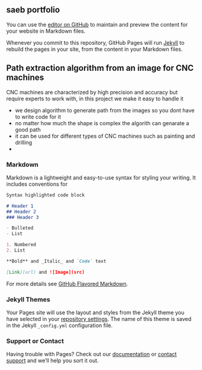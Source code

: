 ## saeb portfolio

You can use the [editor on GitHub](https://github.com/saebswaity/saeb_portfolio/edit/gh-pages/index.md) to maintain and preview the content for your website in Markdown files.

Whenever you commit to this repository, GitHub Pages will run [Jekyll](https://jekyllrb.com/) to rebuild the pages in your site, from the content in your Markdown files.


## Path extraction algorithm from an image for CNC machines

CNC machines are characterized by high precision and accuracy but require experts to work with, in this project we make it easy to handle it 

* we design algorithm to generate path from the images so you dont have to write code for it
* no matter how much the shape is complex the algorith can genarate a good path 
* it can be used for different types of CNC machines such as painting and drilling 
* 


### Markdown

Markdown is a lightweight and easy-to-use syntax for styling your writing. It includes conventions for

```markdown
Syntax highlighted code block

# Header 1
## Header 2
### Header 3

- Bulleted
- List

1. Numbered
2. List

**Bold** and _Italic_ and `Code` text

[Link](url) and ![Image](src)
```

For more details see [GitHub Flavored Markdown](https://guides.github.com/features/mastering-markdown/).

### Jekyll Themes

Your Pages site will use the layout and styles from the Jekyll theme you have selected in your [repository settings](https://github.com/saebswaity/saeb_portfolio/settings/pages). The name of this theme is saved in the Jekyll `_config.yml` configuration file.

### Support or Contact

Having trouble with Pages? Check out our [documentation](https://docs.github.com/categories/github-pages-basics/) or [contact support](https://support.github.com/contact) and we’ll help you sort it out.
